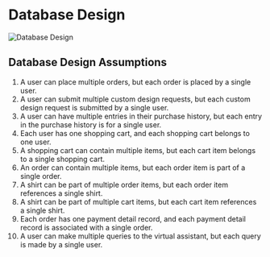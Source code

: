 # Database Design
![Database Design](https://github.com/Raltyez/Group-7-TR2-2024/assets/143167334/22f0b39a-3c0f-4e24-a8a4-d5b3ba7d4f00)

## Database Design Assumptions

1.	A user can place multiple orders, but each order is placed by a single user.
2.	A user can submit multiple custom design requests, but each custom design request is submitted by a single user.
3.	A user can have multiple entries in their purchase history, but each entry in the purchase history is for a single user.
4.	Each user has one shopping cart, and each shopping cart belongs to one user.
5.	A shopping cart can contain multiple items, but each cart item belongs to a single shopping cart.
6.	An order can contain multiple items, but each order item is part of a single order.
7.	A shirt can be part of multiple order items, but each order item references a single shirt.
8.	A shirt can be part of multiple cart items, but each cart item references a single shirt.
9.	Each order has one payment detail record, and each payment detail record is associated with a single order.
10.	A user can make multiple queries to the virtual assistant, but each query is made by a single user.
